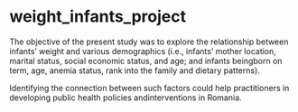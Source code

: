 # weight_infants_project

The objective of the present study was to explore the relationship between infants’ weight and various demographics (i.e., infants’ mother location, marital status, social economic status, and age; and infants beingborn on term, age, anemia status, rank into the family and dietary patterns).

Identifying the connection between such factors could help practitioners in developing public health policies andinterventions in Romania.
